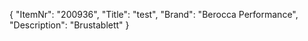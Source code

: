 {
  "ItemNr": "200936",
  "Title": "test",
  "Brand": "Berocca Performance",
  "Description": "Brustablett"
}